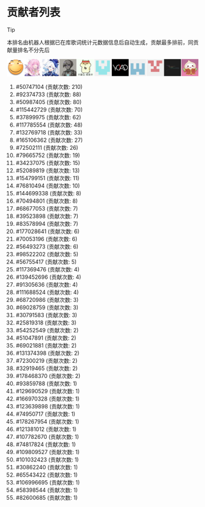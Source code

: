 # 贡献者列表

> [!TIP]
> 本排名由机器人根据已在库歌词统计元数据信息后自动生成，贡献最多排前，同贡献量排名不分先后

![贡献者头像画廊](./CONTRIBUTORS.svg)

1. #50747104 (贡献次数: 210)
2. #92374733 (贡献次数: 88)
3. #50987405 (贡献次数: 80)
4. #115442729 (贡献次数: 70)
5. #37899975 (贡献次数: 62)
6. #117785554 (贡献次数: 48)
7. #132769718 (贡献次数: 33)
8. #165106362 (贡献次数: 27)
9. #72502111 (贡献次数: 26)
10. #79665752 (贡献次数: 19)
11. #34237075 (贡献次数: 15)
12. #52089819 (贡献次数: 13)
13. #154799151 (贡献次数: 11)
14. #76810494 (贡献次数: 10)
15. #144699338 (贡献次数: 8)
16. #70494801 (贡献次数: 8)
17. #68677053 (贡献次数: 7)
18. #39523898 (贡献次数: 7)
19. #83578994 (贡献次数: 7)
20. #177028641 (贡献次数: 6)
21. #70053196 (贡献次数: 6)
22. #56493273 (贡献次数: 6)
23. #98522202 (贡献次数: 5)
24. #56755417 (贡献次数: 5)
25. #117369476 (贡献次数: 4)
26. #139452696 (贡献次数: 4)
27. #91305636 (贡献次数: 4)
28. #111688524 (贡献次数: 4)
29. #68720986 (贡献次数: 3)
30. #69028759 (贡献次数: 3)
31. #30791583 (贡献次数: 3)
32. #25819318 (贡献次数: 3)
33. #54252549 (贡献次数: 2)
34. #51047891 (贡献次数: 2)
35. #69021881 (贡献次数: 2)
36. #131374398 (贡献次数: 2)
37. #72300219 (贡献次数: 2)
38. #32919465 (贡献次数: 2)
39. #178468370 (贡献次数: 2)
40. #93859788 (贡献次数: 1)
41. #129690529 (贡献次数: 1)
42. #166970328 (贡献次数: 1)
43. #123639898 (贡献次数: 1)
44. #74950717 (贡献次数: 1)
45. #178267954 (贡献次数: 1)
46. #121381012 (贡献次数: 1)
47. #107782670 (贡献次数: 1)
48. #74817824 (贡献次数: 1)
49. #109809527 (贡献次数: 1)
50. #101032423 (贡献次数: 1)
51. #30862240 (贡献次数: 1)
52. #65543422 (贡献次数: 1)
53. #106996695 (贡献次数: 1)
54. #58398544 (贡献次数: 1)
55. #82600685 (贡献次数: 1)
